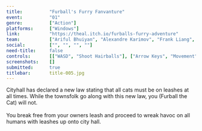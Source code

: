 ```yaml
---
title:          "Furball's Furry Fanvanture"
event:          "01"
genre:          ["Action"]
platforms:      ["Windows"]
link:           "https://theal.itch.io/furballs-furry-adventure"
team:           ["Ariful Bhuiyan", "Alexandre Karimov", "Frank Liang", "Paul Schell"]
social:         ["", "", "", ""]
need-title:     false
controls:       [["WASD", "Shoot Hairballs"], ["Arrow Keys", "Movement"]]
screenshots:    []
submitted:      true
titlebar:       title-005.jpg
---
```

Cityhall has declared a new law stating that all cats must be on leashes at all times. While the townsfolk go along with this new law, you (Furball the Cat) will not.
<br /><br />
You break free from your owners leash and proceed to wreak havoc on all humans with leashes up onto city hall. 